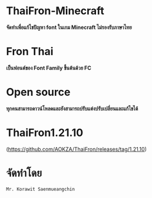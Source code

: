 # ThaiFron-Minecraft
**จัดทำเพื่อแก้ไขปัญหา font ในเกม Minecraft ไม่รองรับภาษาไทย**
# Fron Thai 
**เป็นฟอนต์ของ Font Family ขึ้นต้นด้วย FC**
# Open source
**ทุกคนสามารถดาวน์โหลดและยังสามารถปรับแต่งปรับเปลี่ยนและแก้ไขได้**
# ThaiFron1.21.10
(<https://github.com/AOKZA/ThaiFron/releases/tag/1.21.10>)
# จัดทำโดย
`Mr. Korawit Saenmueangchin`
